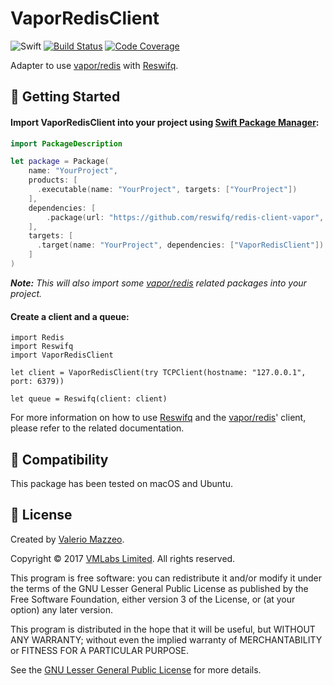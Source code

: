 # VaporRedisClient

![Swift](https://img.shields.io/badge/swift-4.0-brightgreen.svg)
[![Build Status](https://api.travis-ci.org/reswifq/redis-client-vapor.svg?branch=master)](https://travis-ci.org/reswifq/redis-client-vapor)
[![Code Coverage](https://codecov.io/gh/reswifq/redis-client-vapor/branch/master/graph/badge.svg)](https://codecov.io/gh/reswifq/redis-client-vapor)

Adapter to use [vapor/redis](https://github.com/vapor/redis) with [Reswifq](https://github.com/reswifq/reswifq).

## 🏁 Getting Started

#### Import VaporRedisClient into your project using [Swift Package Manager](https://swift.org/package-manager):

``` swift
import PackageDescription

let package = Package(
    name: "YourProject",
    products: [
      .executable(name: "YourProject", targets: ["YourProject"])
    ],
    dependencies: [
        .package(url: "https://github.com/reswifq/redis-client-vapor", .upToNextMajor(from: "1.2.0"))
    ],
    targets: [
      .target(name: "YourProject", dependencies: ["VaporRedisClient"])
    ]
)
```

_**Note:** This will also import some [vapor/redis](https://github.com/vapor/redis) related packages into your project._

#### Create a client and a queue:

```
import Redis
import Reswifq
import VaporRedisClient

let client = VaporRedisClient(try TCPClient(hostname: "127.0.0.1", port: 6379))

let queue = Reswifq(client: client)
```

For more information on how to use [Reswifq](https://github.com/reswifq/reswifq) and the [vapor/redis](https://github.com/vapor/redis)' client, please refer to the related documentation.

## 🔧 Compatibility

This package has been tested on macOS and Ubuntu.

## 📖 License

Created by [Valerio Mazzeo](https://github.com/valeriomazzeo).

Copyright © 2017 [VMLabs Limited](https://www.vmlabs.it). All rights reserved.

This program is free software: you can redistribute it and/or modify
it under the terms of the GNU Lesser General Public License as published by
the Free Software Foundation, either version 3 of the License, or
(at your option) any later version.

This program is distributed in the hope that it will be useful,
but WITHOUT ANY WARRANTY; without even the implied warranty of
MERCHANTABILITY or FITNESS FOR A PARTICULAR PURPOSE.

See the [GNU Lesser General Public License](http://www.gnu.org/licenses) for more details.

